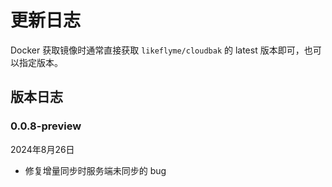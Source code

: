 # 更新日志

Docker 获取镜像时通常直接获取 `likeflyme/cloudbak` 的 latest 版本即可，也可以指定版本。


## 版本日志

### 0.0.8-preview

2024年8月26日

* 修复增量同步时服务端未同步的 bug

